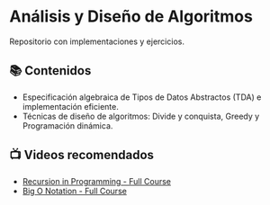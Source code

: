 # Análisis y Diseño de Algoritmos

Repositorio con implementaciones y ejercicios.

## 📚 Contenidos
- Especificación algebraica de Tipos de Datos Abstractos (TDA) e implementación eficiente.
- Técnicas de diseño de algoritmos: Divide y conquista, Greedy y Programación dinámica.

## 📺 Videos recomendados
- [Recursion in Programming - Full Course](https://youtu.be/IJDJ0kBx2LM)
- [Big O Notation - Full Course](https://youtu.be/Mo4vesaut8g)